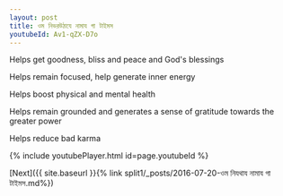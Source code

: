 ```yaml
---
layout: post
title: ওম নিভরউঠাযে নামায গা টাইমস
youtubeId: Av1-qZX-D7o
---
```

 
 
Helps get goodness, bliss and peace and God's blessings
 
Helps remain focused, help generate inner energy 
 
Helps boost physical and mental health 
 
Helps remain grounded and generates a sense of gratitude towards the greater power 
 
Helps reduce bad karma
 
 
 
 


{% include youtubePlayer.html id=page.youtubeId %}
 
[Next]({{ site.baseurl }}{% link  split1/_posts/2016-07-20-ওম নিযথায নামায গা টাইমস.md%})
 
